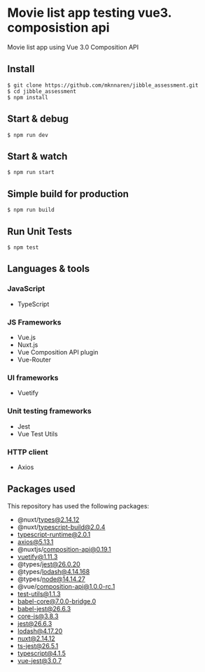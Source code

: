 # Movie list app testing vue3. composistion api
Movie list app using Vue 3.0 Composition API

## Install
    $ git clone https://github.com/mknnaren/jibble_assessment.git
    $ cd jibble_assessment
    $ npm install

## Start & debug
    $ npm run dev
## Start & watch
    $ npm run start
## Simple build for production
    $ npm run build
## Run Unit Tests
    $ npm test

## Languages & tools
### JavaScript
- TypeScript
### JS Frameworks
- Vue.js
- Nuxt.js
- Vue Composition API plugin
- Vue-Router
###  UI frameworks
- Vuetify
###  Unit testing frameworks
- Jest
- Vue Test Utils
### HTTP client
- Axios

## Packages used
This repository has used the following packages:

 - @nuxt/types@2.14.12
 - @nuxt/typescript-build@2.0.4
 - typescript-runtime@2.0.1
 - axios@5.13.1
 - @nuxtjs/composition-api@0.19.1
 - vuetify@1.11.3
 - @types/jest@26.0.20
 - @types/lodash@4.14.168
 - @types/node@14.14.27
 - @vue/composition-api@1.0.0-rc.1
 - test-utils@1.1.3
 - babel-core@7.0.0-bridge.0
 - babel-jest@26.6.3
 - core-js@3.8.3
 - jest@26.6.3
 - lodash@4.17.20
 - nuxt@2.14.12
 - ts-jest@26.5.1
 - typescript@4.1.5
 - vue-jest@3.0.7
